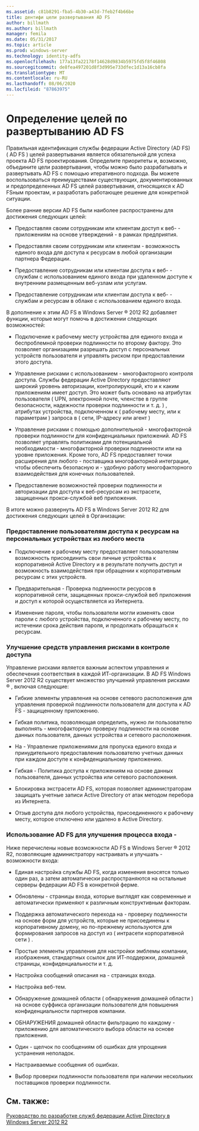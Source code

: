 ```yaml
---
ms.assetid: c81b8291-fba5-4b30-a43d-7feb2f4b66be
title: дентифи цели развертывания AD FS
author: billmath
ms.author: billmath
manager: femila
ms.date: 05/31/2017
ms.topic: article
ms.prod: windows-server
ms.technology: identity-adfs
ms.openlocfilehash: 177a13fa22178f14628d9834b5975fd5f8f46808
ms.sourcegitcommit: de8fea497201d8f3d995e733dfec1d13a16cb8fa
ms.translationtype: MT
ms.contentlocale: ru-RU
ms.lasthandoff: 08/06/2020
ms.locfileid: "87863975"
---
```

# <a name="identify-your-ad-fs-deployment-goals"></a>Определение целей по развертыванию AD FS

Правильная идентификация службы федерации Active Directory (AD FS) \( AD FS \) целей развертывания является обязательной для успеха проекта AD FS проектирования. Определите приоритеты и, возможно, объедините цели развертывания, чтобы можно было разрабатывать и развертывать AD FS с помощью итеративного подхода. Вы можете воспользоваться преимуществами существующих, документированных и предопределенных AD FS целей развертывания, относящихся к AD FSным проектам, и разработать работающее решение для конкретной ситуации.  
  
Более ранние версии AD FS были наиболее распространены для достижения следующих целей:  
  
-   Предоставляя своим сотрудникам или клиентам доступ к веб- \- приложениям на основе утверждений \- в рамках предприятия.  
  
-   Предоставляя своим сотрудникам или клиентам \- возможность единого входа для доступа к ресурсам в любой организации партнера Федерации.  
  
-   Предоставление сотрудникам или клиентам доступа к веб- \- службам с использованием единого входа при удаленном доступе к внутренним размещенным веб-узлам или услугам.  
  
-   Предоставление сотрудникам или клиентам доступа к веб- \- службам и ресурсам в облаке с использованием единого входа.  
  
В дополнение к этим AD FS в Windows Server &reg; 2012 R2 добавляет функции, которые могут помочь в достижении следующих возможностей:  
  
-   Подключение к рабочему месту устройства для единого входа и беспроблемной проверки подлинности по второму фактору. Это позволяет организациям разрешать доступ с персональных устройств пользователя и управлять риском при предоставлении этого доступа.  
  
-   Управление рисками с использованием \- многофакторного контроля доступа. Службы федерации Active Directory предоставляют широкий уровень авторизации, контролирующий, кто и к каким приложениям имеет доступ. Это может быть основано на атрибутах пользователя \( UPN, электронной почте, членстве в группе безопасности, надежности проверки подлинности и т. д. \) , атрибутах устройства, подключенном к \( рабочему месту, или к параметрам \) запроса в \( сети, IP-адресу или агент \)  
  
-   Управление рисками с помощью дополнительной \- многофакторной проверки подлинности для конфиденциальных приложений. AD FS позволяет управлять политиками для потенциальной необходимости \- многофакторной проверки подлинности или на уровне приложения. Кроме того, AD FS предоставляет точки расширения для любого \- поставщика многофакторной интеграции, чтобы обеспечить безопасную и \- удобную работу многофакторного взаимодействия для конечных пользователей.  
  
-   Предоставление возможностей проверки подлинности и авторизации для доступа к веб-ресурсам из экстрасети, защищенных прокси-службой веб приложения.  
  
В итоге можно развернуть AD FS в Windows Server 2012 R2 для достижения следующих целей в Организации:  
  
### <a name="enable-your-users-to-access-resources-on-their-personal-devices-from-anywhere"></a>Предоставление пользователям доступа к ресурсам на персональных устройствах из любого места  
  
-   Подключение к рабочему месту предоставляет пользователям возможность присоединить свои личные устройства к корпоративной Active Directory и в результате получить доступ и возможность взаимодействия при обращении к корпоративным ресурсам с этих устройств.  
  
-   Предварительная \- Проверка подлинности ресурсов в корпоративной сети, защищенных прокси-службой веб приложения и доступ к которой осуществляется из Интернета.  
  
-   Изменение пароля, чтобы пользователи могли изменять свои пароли с любого устройства, подключенного к рабочему месту, по истечении срока действия пароля, и продолжать обращаться к ресурсам.  
  
### <a name="enhance-your-access-control-risk-management-tools"></a>Улучшение средств управления рисками в контроле доступа  
Управление рисками является важным аспектом управления и обеспечения соответствия в каждой ИТ-организации. В AD FS Windows Server 2012 R2 существует множество улучшений управления рисками &reg; , включая следующие:  
  
-   Гибкие элементы управления на основе сетевого расположения для управления проверкой подлинности пользователя для доступа к AD FS \- защищенному приложению.  
  
-   Гибкая политика, позволяющая определить, нужно ли пользователю выполнять \- многофакторную проверку подлинности на основе данных пользователя, данных устройства и сетевого расположения.  
  
-   На \- Управление приложениями для пропуска единого входа и принудительного предоставления пользователю учетных данных при каждом доступе к конфиденциальному приложению.  
  
-   Гибкая \- Политика доступа к приложениям на основе данных пользователя, данных устройства или сетевого расположения.  
  
-   Блокировка экстрасети AD FS, которая позволяет администраторам защищать учетные записи Active Directory от атак методом перебора из Интернета.  
  
-   Отзыв доступа для любого устройства, присоединенного к рабочему месту, которое отключено или удалено в Active Directory.  
  
### <a name="use-ad-fs-to-enhance-the-sign-in-experience"></a>Использование AD FS для улучшения процесса входа \-  
Ниже перечислены новые возможности AD FS в Windows Server &reg; 2012 R2, позволяющие администратору настраивать и улучшать \- возможности входа:  
  
-   Единая настройка службы AD FS, когда изменения вносятся только один раз, а затем автоматически распространяются на остальные серверы федерации AD FS в конкретной ферме.  
  
-   Обновлены \- страницы входа, которые выглядят как современные и автоматически применяют к различным конструктивным факторам.  
  
-   Поддержка автоматического перехода на \- проверку подлинности на основе форм для устройств, которые не присоединены к корпоративному домену, но по-прежнему используются для формирования запросов на доступ из \( интрасети корпоративной сети \) .  
  
-   Простые элементы управления для настройки эмблемы компании, изображения, стандартных ссылок для ИТ-поддержки, домашней страницы, конфиденциальности и т. д.  
  
-   Настройка сообщений описания на \- страницах входа.  
  
-   Настройка веб-тем.  
  
-   Обнаружение домашней области \( обнаружения домашней области \) на основе суффикса организации пользователя для повышения конфиденциальности партнеров компании.  
  
-   ОБНАРУЖЕНИЯ домашней области фильтрацию по каждому \- приложению для автоматического выбора области на основе приложения.  
  
-   Один \- щелчок по сообщениям об ошибках для упрощения устранения неполадок.  
  
-   Настраиваемые сообщения об ошибках.  
  
-   Выбор проверки подлинности пользователя при наличии нескольких поставщиков проверки подлинности.  
  
## <a name="see-also"></a>См. также:  
[Руководство по разработке служб федерации Active Directory в Windows Server 2012 R2](../../ad-fs/design/AD-FS-Design-Guide-in-Windows-Server-2012-R2.md)  
  

